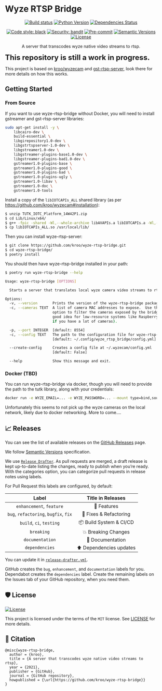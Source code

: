 # Wyze RTSP Bridge

<div align="center">

[![Build status](https://github.com/kroo/wyze-rtsp-bridge/workflows/build/badge.svg?branch=master&event=push)](https://github.com/kroo/wyze-rtsp-bridge/actions?query=workflow%3Abuild)
[![Python Version](https://img.shields.io/pypi/pyversions/wyze-rtsp-bridge.svg)](https://pypi.org/project/wyze-rtsp-bridge/)
[![Dependencies Status](https://img.shields.io/badge/dependencies-up%20to%20date-brightgreen.svg)](https://github.com/kroo/wyze-rtsp-bridge/pulls?utf8=%E2%9C%93&q=is%3Apr%20author%3Aapp%2Fdependabot)

[![Code style: black](https://img.shields.io/badge/code%20style-black-000000.svg)](https://github.com/psf/black)
[![Security: bandit](https://img.shields.io/badge/security-bandit-green.svg)](https://github.com/PyCQA/bandit)
[![Pre-commit](https://img.shields.io/badge/pre--commit-enabled-brightgreen?logo=pre-commit&logoColor=white)](https://github.com/kroo/wyze-rtsp-bridge/blob/master/.pre-commit-config.yaml)
[![Semantic Versions](https://img.shields.io/badge/%F0%9F%9A%80-semantic%20versions-informational.svg)](https://github.com/kroo/wyze-rtsp-bridge/releases)
[![License](https://img.shields.io/github/license/kroo/wyze-rtsp-bridge)](https://github.com/kroo/wyze-rtsp-bridge/blob/master/LICENSE)

A server that transcodes wyze native video streams to rtsp.

</div>


<div style="font-weight: bold; font-size: 24px">
This repository is still a work in progress.
</div>

This project is based on [kroo/wyzecam](https://github.com/kroo/wyzecam)
and [gst-rtsp-server](https://github.com/GStreamer/gst-rtsp-server), look there for more details on how this works.

## Getting Started

### From Source

If you want to use wyze-rtsp-bridge without Docker, you will need to install gstreamer and gst-rtsp-server libraries:

```bash
sudo apt-get install -y \
    libcairo-dev \
    build-essential \
    libgirepository1.0-dev \
    libgstrtspserver-1.0-dev \
    libgstreamer1.0-dev \
    libgstreamer-plugins-base1.0-dev \
    libgstreamer-plugins-bad1.0-dev \
    gstreamer1.0-plugins-base \
    gstreamer1.0-plugins-good \
    gstreamer1.0-plugins-bad \
    gstreamer1.0-plugins-ugly \
    gstreamer1.0-libav \
    gstreamer1.0-doc \
    gstreamer1.0-tools
```

Install a copy of the `libIOTCAPIs_ALL` shared library (as per https://github.com/kroo/wyzecam#installation):

```bash
$ unzip TUTK_IOTC_Platform_14W42P1.zip
$ cd Lib/Linux/x64/
$ g++ -fpic -shared -Wl,--whole-archive libAVAPIs.a libIOTCAPIs.a -Wl,--no-whole-archive -o libIOTCAPIs_ALL.so
$ cp libIOTCAPIs_ALL.so /usr/local/lib/
```

Then you can install wyze-rtsp-server:

```bash
$ git clone https://github.com/kroo/wyze-rtsp-bridge.git
$ cd wyze-rtsp-bridge/
$ poetry install
```

You should then have wyze-rtsp-bridge installed in your path:

```bash
$ poetry run wyze-rtsp-bridge --help

Usage: wyze-rtsp-bridge [OPTIONS]

  Starts a server that translates local wyze camera video streams to rtsp.

Options:
  -v, --version       Prints the version of the wyze-rtsp-bridge package.
  -c, --cameras TEXT  A list of camera MAC addresses to expose.  Use this
                      option to filter the cameras exposed by the bridge (a
                      good idea for low-resource systems like Raspberry Pis,
                      if you have a lot of cameras).

  -p, --port INTEGER  [default: 8554]
  -c, --config TEXT   The path to the configuration file for wyze-rtsp-bridge
                      [default: ~/.config/wyze_rtsp_bridge/config.yml]

  --create-config     Creates a config file at ~/.wyzecam/config.yml
                      [default: False]

  --help              Show this message and exit.
```

### Docker (TBD)

You can run wyze-rtsp-bridge via docker, though you will need to provide the path to the tutk library, along with your
credentials:

```bash
docker run -e WYZE_EMAIL=... -e WYZE_PASSWORD=... --mount type=bind,source=/path/to/tutk/libIOTCAPIs_ALL.so,target=/usr/local/lib/libIOTCAPIs_ALL.so --network host -it kroo/wyze-rtsp-bridge:latest
```

Unfortunately this seems to not pick up the wyze cameras on the local network, likely due to docker networking.  More to come....

## 📈 Releases

You can see the list of available releases on the [GitHub Releases](https://github.com/kroo/wyze-rtsp-bridge/releases)
page.

We follow [Semantic Versions](https://semver.org/) specification.

We use [`Release Drafter`](https://github.com/marketplace/actions/release-drafter). As pull requests are merged, a draft
release is kept up-to-date listing the changes, ready to publish when you’re ready. With the categories option, you can
categorize pull requests in release notes using labels.

For Pull Request this labels are configured, by default:

|               **Label**               |  **Title in Releases**  |
| :-----------------------------------: | :---------------------: |
|       `enhancement`, `feature`        |       🚀 Features       |
| `bug`, `refactoring`, `bugfix`, `fix` | 🔧 Fixes & Refactoring  |
|       `build`, `ci`, `testing`        | 📦 Build System & CI/CD |
|              `breaking`               |   💥 Breaking Changes   |
|            `documentation`            |    📝 Documentation     |
|            `dependencies`             | ⬆️ Dependencies updates |

You can update it
in [`release-drafter.yml`](https://github.com/kroo/wyze-rtsp-bridge/blob/master/.github/release-drafter.yml).

GitHub creates the `bug`, `enhancement`, and `documentation` labels for you. Dependabot creates the `dependencies`
label. Create the remaining labels on the Issues tab of your GitHub repository, when you need them.

## 🛡 License

[![License](https://img.shields.io/github/license/kroo/wyze-rtsp-bridge)](https://github.com/kroo/wyze-rtsp-bridge/blob/master/LICENSE)

This project is licensed under the terms of the `MIT` license.
See [LICENSE](https://github.com/kroo/wyze-rtsp-bridge/blob/master/LICENSE) for more details.

## 📃 Citation

```
@misc{wyze-rtsp-bridge,
  author = {kroo},
  title = {A server that transcodes wyze native video streams to rtsp},
  year = {2021},
  publisher = {GitHub},
  journal = {GitHub repository},
  howpublished = {\url{https://github.com/kroo/wyze-rtsp-bridge}}
}
```

